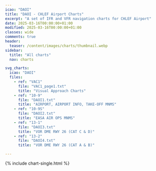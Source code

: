 ```yaml
---
icao: "DAOI" 
title: "DAOI - CHLEF Airport Charts"
excerpt: "A set of IFR and VFR navigation charts for CHLEF Airport"
date: 2025-03-16T00:00:00+01:00
modified: 2025-03-16T00:00:00+01:00
classes: wide
comments: true
header:
  teaser: /content/images/charts/thumbnail.webp
sidebar:
  title: "All charts"
  nav: charts

svg_charts:
  icao: "DAOI"
  files:
    - ref: "VAC1"
      file: "VAC1_page1.txt"
      title: "Visual Approach Charts"
    - ref: "10-9"
      file: "DAOI1.txt"
      title: "AIRPORT, AIRPORT INFO, TAKE-OFF MNMS"
    - ref: "10-9S"
      file: "DAOI2.txt"
      title: "EASA AIR OPS MNMS"
    - ref: "13-1"
      file: "DAOI3.txt"
      title: "VOR DME RWY 26 (CAT C & D)"
    - ref: "13-2"
      file: "DAOI4.txt"
      title: "VOR DME RWY 26 (CAT A & B)"

---
```


{% include chart-single.html %}